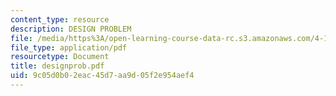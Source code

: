 ```yaml
---
content_type: resource
description: DESIGN PROBLEM
file: /media/https%3A/open-learning-course-data-rc.s3.amazonaws.com/4-184-architectural-design-workshops-computational-design-for-housing-spring-2002/9c05d0b02eac45d7aa9d05f2e954aef4_designprob.pdf
file_type: application/pdf
resourcetype: Document
title: designprob.pdf
uid: 9c05d0b0-2eac-45d7-aa9d-05f2e954aef4
---
```

